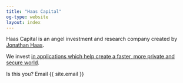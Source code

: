 ```yaml
---
title: "Haas Capital"
og-type: website
layout: index
---
```


Haas Capital is an angel investment and research company created by [Jonathan Haas](https://jonathanha.as).

We invest [in applications which help create a faster, more private and secure world](/portfolio).

Is this you? Email {{ site.email }}
